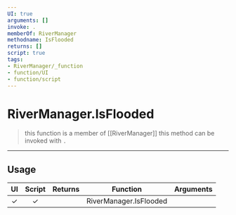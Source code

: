 ```yaml
---
UI: true
arguments: []
invoke: .
memberOf: RiverManager
methodname: IsFlooded
returns: []
script: true
tags:
- RiverManager/_function
- function/UI
- function/script
---
```

# RiverManager.IsFlooded
> this function is a member of [[RiverManager]]
> this method can be invoked with `.`
-----
## Usage
|  UI | Script | Returns | Function | Arguments |
|:---:|:------:|-------:|:--------:|:---------|
|✓|✓||RiverManager.IsFlooded||
